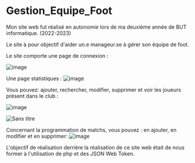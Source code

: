 # Gestion_Equipe_Foot

Mon site web fut réalisé en autonomie lors de ma deuxième année de BUT informatique. (2022-2023)

Le site à pour objectif d'aider un.e manageur.se à gérer son équipe de foot.

Le site comporte une page de connexion : 

![image](https://github.com/Govagnoli/Gestion_Equipe_Foot/assets/81430707/a0ce8a74-5203-45ed-82e5-e0b1bf97b54f)

Une page statistiques : 
![image](https://github.com/Govagnoli/Gestion_Equipe_Foot/assets/81430707/333c1eef-b771-4fd6-8161-8781c4f2076d)

Vous pouvez: ajouter, rechercher, modifier, supprimer et voir les joueurs présent dans le club :

![image](https://github.com/Govagnoli/Gestion_Equipe_Foot/assets/81430707/0fae27b8-5342-4bb3-89a6-bbf2c6b3768d)

![Sans titre](https://github.com/Govagnoli/Gestion_Equipe_Foot/assets/81430707/f33f879a-a92e-4b70-89c1-9daac33d4f26)


Concernant la programmation de matchs, vous pouvez : en ajouter, en modifier et en supprimer:
![image](https://github.com/Govagnoli/Gestion_Equipe_Foot/assets/81430707/9850c41c-8aa3-418a-9aca-e39be063bb3e)

L'objectif de réalisation derrière la réalisation de ce site web était de nous former à l'utilisation de php et des JSON Web Token.

